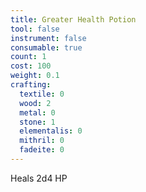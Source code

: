 ```yaml
---
title: Greater Health Potion
tool: false
instrument: false
consumable: true
count: 1
cost: 100
weight: 0.1
crafting:
  textile: 0
  wood: 2
  metal: 0
  stone: 1
  elementalis: 0
  mithril: 0
  fadeite: 0
---
```

Heals 2d4 HP
